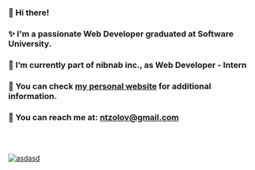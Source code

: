 ### 👋 Hi there!
### ✨ I'm a passionate Web Developer graduated at Software University.
### 🌱 I’m currently part of nibnab inc., as Web Developer - Intern
### 🧬 You can check [my personal website](http://ntzolov.com) for additional information.
### 📧 You can reach me at: ntzolov@gmail.com

<BR><BR>

[![asdasd](https://github-readme-stats.vercel.app/api/top-langs/?username=ntzolov&layout=compact&theme=tokyonight)](https://github.com/ntzolov/github-readme-stats)

<!--
**ntzolov/ntzolov** is a ✨ _special_ ✨ repository because its `README.md` (this file) appears on your GitHub profile.

Here are some ideas to get you started:

- 🔭 I’m currently working on ...
- 🌱 I’m currently learning ...
- 👯 I’m looking to collaborate on ...
- 🤔 I’m looking for help with ...
- 💬 Ask me about ...
- 📫 How to reach me: ...
- 😄 Pronouns: ...
- ⚡ Fun fact: ...
-->
